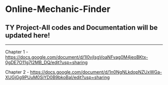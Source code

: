 # Online-Mechanic-Finder
## TY Project-All codes and Documentation will be updated here!
___

Chapter 1 - https://docs.google.com/document/d/1l0vjIsgVoaNFvag0M4jeoBKtx-0gDE7O11g7I2MB_DQ/edit?usp=sharing

Chapter 2 - https://docs.google.com/document/d/1n0NgNLkdopNZUxWGa-XUGjGg9PUuM0SiYD0B9bkoBaI/edit?usp=sharing

